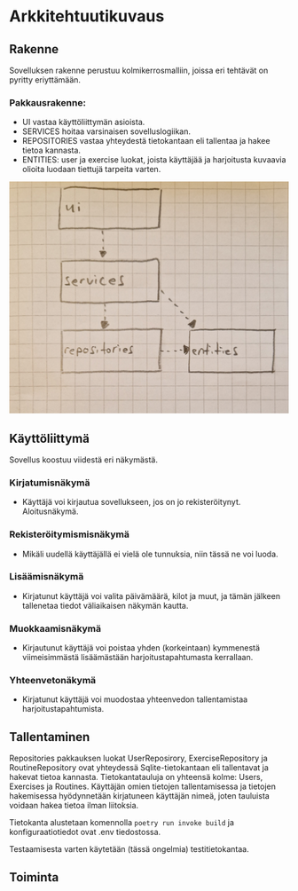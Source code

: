 # Arkkitehtuutikuvaus

## Rakenne

Sovelluksen rakenne perustuu kolmikerrosmalliin, joissa eri tehtävät on pyritty eriyttämään. 

### Pakkausrakenne:

* UI vastaa käyttöliittymän asioista.
* SERVICES hoitaa varsinaisen sovelluslogiikan.
* REPOSITORIES vastaa yhteydestä tietokantaan eli tallentaa ja hakee tietoa kannasta.
* ENTITIES: user ja exercise luokat, joista käyttäjää ja harjoitusta kuvaavia olioita luodaan tiettujä tarpeita varten.

![arkkitehtuuri_kuva](https://github.com/ollhaa/ot-harjoitustyo/blob/master/dokumentaatio/kuvat/arkkitehtuuri_1.jpg)

## Käyttöliittymä

Sovellus koostuu viidestä eri näkymästä.

### Kirjatumisnäkymä 
- Käyttäjä voi kirjautua sovellukseen, jos on jo rekisteröitynyt. Aloitusnäkymä.

### Rekisteröitymismisnäkymä
- Mikäli uudellä käyttäjällä ei vielä ole tunnuksia, niin tässä ne voi luoda.

### Lisäämisnäkymä
- Kirjatunut käyttäjä voi valita päivämäärä, kilot ja muut, ja tämän jälkeen tallenetaa tiedot väliaikaisen näkymän kautta.

### Muokkaamisnäkymä
- Kirjautunut käyttäjä voi poistaa yhden (korkeintaan) kymmenestä viimeisimmästä lisäämästään harjoitustapahtumasta kerrallaan.

### Yhteenvetonäkymä
- Kirjatunut käyttäjä voi muodostaa yhteenvedon tallentamistaa harjoitustapahtumista.

## Tallentaminen

Repositories pakkauksen luokat UserReposirory, ExerciseRepository ja RoutineRepository ovat yhteydessä Sqlite-tietokantaan eli tallentavat ja hakevat tietoa kannasta. Tietokantatauluja on yhteensä kolme: Users, Exercises ja Routines. Käyttäjän omien tietojen tallentamisessa ja tietojen hakemisessa hyödynnetään kirjatuneen käyttäjän nimeä, joten tauluista voidaan hakea tietoa ilman liitoksia. 

Tietokanta alustetaan komennolla `poetry run invoke build` ja konfiguraatiotiedot ovat .env tiedostossa. 

Testaamisesta varten käytetään (tässä ongelmia) testitietokantaa.

## Toiminta
